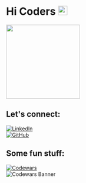  # Hi Coders <img src="https://media.giphy.com/media/hvRJCLFzcasrR4ia7z/giphy.gif" width="25px">
 
 <img src="https://media.giphy.com/media/p4NLw3I4U0idi/giphy.gif" width="200" ></img>
## Let's connect:
[![LinkedIn](https://img.shields.io/badge/Alexander%20Janowski-blue?style=flat-square&logo=linkedin&labelColor=blue&style=)](https://www.linkedin.com/in/alexander-janowski-4539b119a/)<br>
[![GitHub](https://img.shields.io/badge/AlexJanow-Follow%20me%20%3A%29-white?style=social&logo=github)](https://github.com/AlexJanow)

## Some fun stuff:
[![Codewars](https://img.shields.io/badge/-Join%20AlexJanow%20on%20Codewars!-grey?style=flat&logo=Codewars&labelColor=grey&logoColor=red)](http://www.codewars.com/r/oimoiA)<br>
![Codewars Banner](https://www.codewars.com/users/AlexJanow/badges/large)<br>

<!--
**AlexJanow/AlexJanow** is a ✨ _special_ ✨ repository because its `README.md` (this file) appears on your GitHub profile.

Here are some ideas to get you started:

- 🔭 I’m currently working on ...
- 🌱 I’m currently learning ...
- 👯 I’m looking to collaborate on ...
- 🤔 I’m looking for help with ...
- 💬 Ask me about ...
- 📫 How to reach me: ...
- 😄 Pronouns: ...
- ⚡ Fun fact: ...
-->

